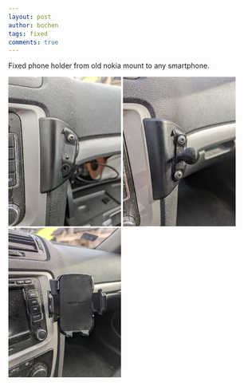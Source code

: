 ```yaml
---
layout: post
author: bochen
tags: fixed
comments: true
---
```

Fixed phone holder from old nokia mount to any smartphone.

<img src="/assets/images/fixed_3d_print/1.jpg" alt="before" height="300"/>
<img src="/assets/images/fixed_3d_print/2.jpg" alt="in progress" height="300"/>
<img src="/assets/images/fixed_3d_print/3.jpg" alt="after" height="300"/>